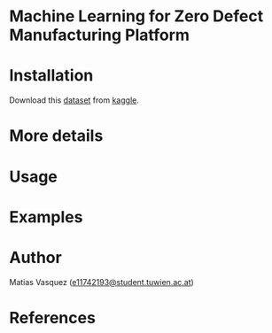 # Machine Learning for Zero Defect Manufacturing Platform

# Installation

Download this [dataset](https://www.kaggle.com/ravirajsinh45/real-life-industrial-dataset-of-casting-product) from [kaggle](https://www.kaggle.com).


# More details

# Usage

# Examples

# Author
Matias Vasquez (e11742193@student.tuwien.ac.at)

# References

